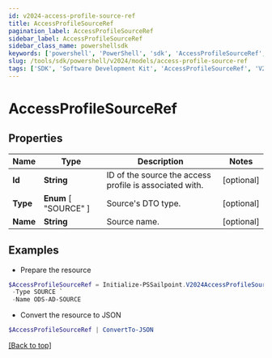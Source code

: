 ```yaml
---
id: v2024-access-profile-source-ref
title: AccessProfileSourceRef
pagination_label: AccessProfileSourceRef
sidebar_label: AccessProfileSourceRef
sidebar_class_name: powershellsdk
keywords: ['powershell', 'PowerShell', 'sdk', 'AccessProfileSourceRef', 'V2024AccessProfileSourceRef'] 
slug: /tools/sdk/powershell/v2024/models/access-profile-source-ref
tags: ['SDK', 'Software Development Kit', 'AccessProfileSourceRef', 'V2024AccessProfileSourceRef']
---
```



# AccessProfileSourceRef

## Properties

Name | Type | Description | Notes
------------ | ------------- | ------------- | -------------
**Id** | **String** | ID of the source the access profile is associated with. | [optional] 
**Type** |  **Enum** [  "SOURCE" ] | Source's DTO type. | [optional] 
**Name** | **String** | Source name. | [optional] 

## Examples

- Prepare the resource
```powershell
$AccessProfileSourceRef = Initialize-PSSailpoint.V2024AccessProfileSourceRef  -Id 2c91809773dee3610173fdb0b6061ef4 `
 -Type SOURCE `
 -Name ODS-AD-SOURCE
```

- Convert the resource to JSON
```powershell
$AccessProfileSourceRef | ConvertTo-JSON
```


[[Back to top]](#) 

